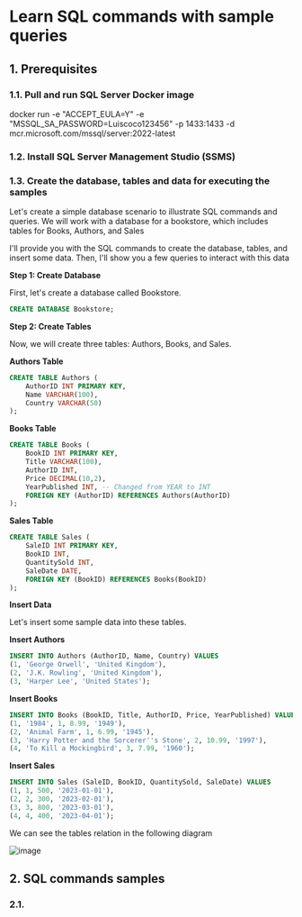 # Learn SQL commands with sample queries

## 1. Prerequisites

### 1.1. Pull and run SQL Server Docker image 

docker run -e "ACCEPT_EULA=Y" -e "MSSQL_SA_PASSWORD=Luiscoco123456" -p 1433:1433 -d mcr.microsoft.com/mssql/server:2022-latest

### 1.2. Install SQL Server Management Studio (SSMS)


### 1.3. Create the database, tables and data for executing the samples

Let's create a simple database scenario to illustrate SQL commands and queries. We will work with a database for a bookstore, which includes tables for Books, Authors, and Sales

I'll provide you with the SQL commands to create the database, tables, and insert some data. Then, I'll show you a few queries to interact with this data

**Step 1: Create Database**

First, let's create a database called Bookstore.

```sql
CREATE DATABASE Bookstore;
```

**Step 2: Create Tables**

Now, we will create three tables: Authors, Books, and Sales.

**Authors Table**

```sql
CREATE TABLE Authors (
    AuthorID INT PRIMARY KEY,
    Name VARCHAR(100),
    Country VARCHAR(50)
);
```

**Books Table**

```sql
CREATE TABLE Books (
    BookID INT PRIMARY KEY,
    Title VARCHAR(100),
    AuthorID INT,
    Price DECIMAL(10,2),
    YearPublished INT, -- Changed from YEAR to INT
    FOREIGN KEY (AuthorID) REFERENCES Authors(AuthorID)
);
```

**Sales Table**

```sql
CREATE TABLE Sales (
    SaleID INT PRIMARY KEY,
    BookID INT,
    QuantitySold INT,
    SaleDate DATE,
    FOREIGN KEY (BookID) REFERENCES Books(BookID)
);
```
**Insert Data**

Let's insert some sample data into these tables.

**Insert Authors**

```sql
INSERT INTO Authors (AuthorID, Name, Country) VALUES
(1, 'George Orwell', 'United Kingdom'),
(2, 'J.K. Rowling', 'United Kingdom'),
(3, 'Harper Lee', 'United States');
```

**Insert Books**

```sql
INSERT INTO Books (BookID, Title, AuthorID, Price, YearPublished) VALUES
(1, '1984', 1, 8.99, '1949'),
(2, 'Animal Farm', 1, 6.99, '1945'),
(3, 'Harry Potter and the Sorcerer''s Stone', 2, 10.99, '1997'),
(4, 'To Kill a Mockingbird', 3, 7.99, '1960');
```

**Insert Sales**

```sql
INSERT INTO Sales (SaleID, BookID, QuantitySold, SaleDate) VALUES
(1, 1, 500, '2023-01-01'),
(2, 2, 300, '2023-02-01'),
(3, 3, 800, '2023-03-01'),
(4, 4, 400, '2023-04-01');
```

We can see the tables relation in the following diagram

![image](https://github.com/luiscoco/SQL-Commands/assets/32194879/f8821aad-e698-42ea-9ce7-1796aa586c4b)


## 2. SQL commands samples


### 2.1. 
